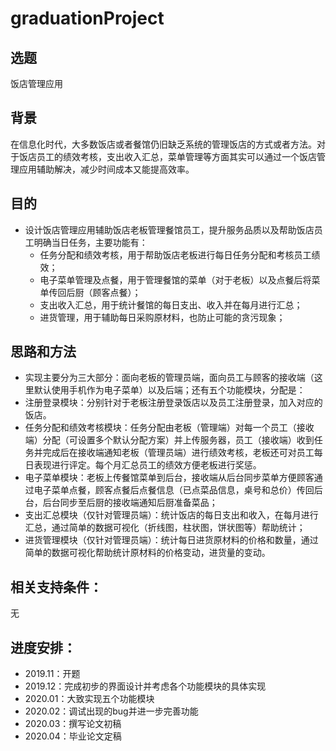 # graduationProject

## 选题
饭店管理应用

## 背景
在信息化时代，大多数饭店或者餐馆仍旧缺乏系统的管理饭店的方式或者方法。对于饭店员工的绩效考核，支出收入汇总，菜单管理等方面其实可以通过一个饭店管理应用辅助解决，减少时间成本又能提高效率。

## 目的
- 设计饭店管理应用辅助饭店老板管理餐馆员工，提升服务品质以及帮助饭店员工明确当日任务，主要功能有：
    - 任务分配和绩效考核，用于帮助饭店老板进行每日任务分配和考核员工绩效；
    - 电子菜单管理及点餐，用于管理餐馆的菜单（对于老板）以及点餐后将菜单传回后厨（顾客点餐）；
    - 支出收入汇总，用于统计餐馆的每日支出、收入并在每月进行汇总；
    - 进货管理，用于辅助每日采购原材料，也防止可能的贪污现象；

## 思路和方法
- 实现主要分为三大部分：面向老板的管理员端，面向员工与顾客的接收端（这里默认使用手机作为电子菜单）以及后端；还有五个功能模块，分配是：
- 注册登录模块：分别针对于老板注册登录饭店以及员工注册登录，加入对应的饭店。
- 任务分配和绩效考核模块：任务分配由老板（管理端）对每一个员工（接收端）分配（可设置多个默认分配方案）并上传服务器，员工（接收端）收到任务并完成后在接收端通知老板（管理员端）进行绩效考核，老板还可对员工每日表现进行评定。每个月汇总员工的绩效方便老板进行奖惩。
- 电子菜单模块：老板上传餐馆菜单到后台，接收端从后台同步菜单方便顾客通过电子菜单点餐，顾客点餐后点餐信息（已点菜品信息，桌号和总价）传回后台，后台同步至后厨的接收端通知后厨准备菜品；
- 支出汇总模块（仅针对管理员端）：统计饭店的每日支出和收入，在每月进行汇总，通过简单的数据可视化（折线图，柱状图，饼状图等）帮助统计；
- 进货管理模块（仅针对管理员端）：统计每日进货原材料的价格和数量，通过简单的数据可视化帮助统计原材料的价格变动，进货量的变动。

## 相关支持条件：
无

## 进度安排：
- 2019.11：开题
- 2019.12：完成初步的界面设计并考虑各个功能模块的具体实现
- 2020.01：大致实现五个功能模块
- 2020.02：调试出现的bug并进一步完善功能
- 2020.03：撰写论文初稿
- 2020.04：毕业论文定稿
